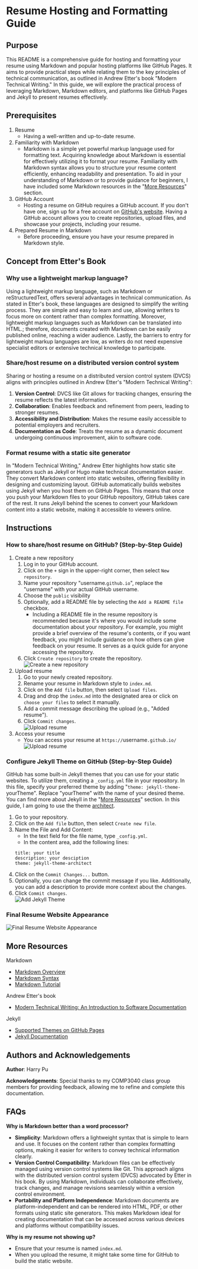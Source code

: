 # Resume Hosting and Formatting Guide

## Purpose

This README is a comprehensive guide for hosting and formatting your resume using Markdown and popular hosting platforms like GitHub Pages. It aims to provide practical steps while relating them to the key principles of technical communication, as outlined in Andrew Etter's book "Modern Technical Writing." In this guide, we will explore the practical process of leveraging Markdown, Markdown editors, and platforms like GitHub Pages and Jekyll to present resumes effectively.

## Prerequisites

1. Resume
   - Having a well-written and up-to-date resume.
2. Familiarity with Markdown
   - Markdown is a simple yet powerful markup language used for formatting text. Acquiring knowledge about Markdown is essential for effectively utilizing it to format your resume. Familiarity with Markdown syntax allows you to structure your resume content efficiently, enhancing readability and presentation. To aid in your understanding of Markdown or to provide guidance for beginners, I have included some Markdown resources in the "[More Resources](#more-resources)" section.
3. GitHub Account
   - Hosting a resume on GitHub requires a GitHub account. If you don't have one, sign up for a free account on [GitHub's website](https://github.com/). Having a GitHub account allows you to create repositories, upload files, and showcase your projects, including your resume.
4. Prepared Resume in Markdown
   - Before proceeding, ensure you have your resume prepared in Markdown style.

## Concept from Etter's Book

### **Why use a lightweight markup language?**

Using a lightweight markup language, such as Markdown or reStructuredText, offers several advantages in technical communication. As stated in Etter's book, these languages are designed to simplify the writing process. They are simple and easy to learn and use, allowing writers to focus more on content rather than complex formatting. Moreover, lightweight markup languages such as Markdown can be translated into HTML.; therefore, documents created with Markdown can be easily published online, reaching a wider audience. Lastly, the barriers to entry for lightweight markup languages are low, as writers do not need expensive specialist editors or extensive technical knowledge to participate.

### **Share/host resume on a distributed version control system**

Sharing or hosting a resume on a distributed version control system (DVCS) aligns with principles outlined in Andrew Etter's "Modern Technical Writing":

1. **Version Control**: DVCS like Git allows for tracking changes, ensuring the resume reflects the latest information.
2. **Collaboration**: Enables feedback and refinement from peers, leading to stronger resumes.
3. **Accessibility and Distribution**: Makes the resume easily accessible to potential employers and recruiters.
4. **Documentation as Code**: Treats the resume as a dynamic document undergoing continuous improvement, akin to software code.

### **Format resume with a static site generator**

In "Modern Technical Writing," Andrew Etter highlights how static site generators such as Jekyll or Hugo make technical documentation easier. They convert Markdown content into static websites, offering flexibility in designing and customizing layout. GitHub automatically builds websites using Jekyll when you host them on GitHub Pages. This means that once you push your Markdown files to your GitHub repository, GitHub takes care of the rest. It runs Jekyll behind the scenes to convert your Markdown content into a static website, making it accessible to viewers online.

## Instructions

### **How to share/host resume on GitHub? (Step-by-Step Guide)**

1. Create a new repository
   1. Log in to your GitHub account.
   2. Click on the `+` sign in the upper-right corner, then select `New repository`.
   3. Name your repository "username.`github.io`", replace the "username" with your actual GitHub username.
   4. Choose the `public` visibility
   5. Optionally, add a README file by selecting the `Add a README file` checkbox.
      - Including a README file in the resume repository is recommended because it's where you would include some documentation about your repository. For example, you might provide a brief overview of the resume's contents, or if you want feedback, you might include guidance on how others can give feedback on your resume. It serves as a quick guide for anyone accessing the repository.
   6. Click `Create repository` to create the repository. <br />
      ![Create a new repository](./Gif/create_repository.gif)
1. Upload resume
   1. Go to your newly created repository.
   2. Rename your resume in Markdown style to `index.md`.
   3. Click on the `Add file` button, then select `Upload files`.
   4. Drag and drop the `index.md` into the designated area or click on `choose your files` to select it manually.
   5. Add a commit message describing the upload (e.g., "Added resume").
   6. Click `Commit changes`. <br />
      ![Upload resume](./Gif/upload_resume.gif)
1. Access your resume
   - You can access your resume at `https://`username`.github.io/`
     ![Upload resume](./Gif/access_resume.gif)

### **Configure Jekyll Theme on GitHub (Step-by-Step Guide)**

GitHub has some built-in Jekyll themes that you can use for your static websites. To utilize them, creating a `_config.yml` file in your repository. In this file, specify your preferred theme by adding "`theme: jekyll-theme-`yourTheme". Replace "yourTheme" with the name of your desired theme. You can find more about Jekyll in the "[More Resources](#more-resources)" section. In this guide, I am going to use the theme [architect](https://github.com/pages-themes/architect).

1. Go to your repository.
2. Click on the `Add file` button, then select `Create new file`.
3. Name the File and Add Content:
   - In the text field for the file name, type `_config.yml`.
   - In the content area, add the following lines:
   ```
   title: your title
   description: your desciption
   theme: jekyll-theme-architect
   ```
4. Click on the `Commit Changes...` button.
5. Optionally, you can change the commit message if you like. Additionally, you can add a description to provide more context about the changes.
6. Click `Commit changes`. <br />
   ![Add Jekyll Theme](./Gif/add_jekyll_theme.gif)

### **Final Resume Website Appearance**

![Final Resume Website Appearance](./Gif/resume.gif)

## More Resources

Markdown

- [Markdown Overview](https://www.markdownguide.org/getting-started/)
- [Markdown Syntax](https://www.markdownguide.org/extended-syntax/#strikethrough)
- [Markdown Tutorial](https://www.markdowntutorial.com/)

Andrew Etter's book

- [Modern Technical Writing: An Introduction to Software Documentation](https://www.amazon.ca/Modern-Technical-Writing-Introduction-Documentation-ebook/dp/B01A2QL9SS)

Jekyll

- [Supported Themes on GitHub Pages](https://pages.github.com/themes/)
- [Jekyll Documentation](https://jekyllrb.com/docs/)

## Authors and Acknowledgements

**Author**: Harry Pu <br />

**Acknowledgements**: Special thanks to my COMP3040 class group members for providing feedback, allowing me to refine and complete this documentation.

## FAQs

**Why is Markdown better than a word processor?**

- **Simplicity**: Markdown offers a lightweight syntax that is simple to learn and use. It focuses on the content rather than complex formatting options, making it easier for writers to convey technical information clearly.
- **Version Control Compatibility**: Markdown files can be effectively managed using version control systems like Git. This approach aligns with the distributed version control system (DVCS) advocated by Etter in his book. By using Markdown, individuals can collaborate effectively, track changes, and manage revisions seamlessly within a version control environment.
- **Portability and Platform Independence**: Markdown documents are platform-independent and can be rendered into HTML, PDF, or other formats using static site generators. This makes Markdown ideal for creating documentation that can be accessed across various devices and platforms without compatibility issues.

**Why is my resume not showing up?**

- Ensure that your resume is named `index.md`.
- When you upload the resume, it might take some time for GitHub to build the static website.
